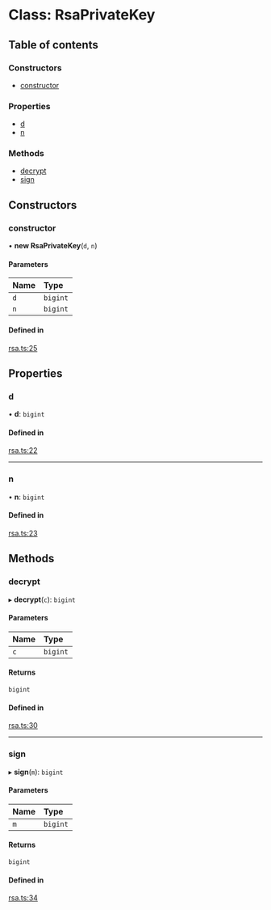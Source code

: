 # Class: RsaPrivateKey

## Table of contents

### Constructors

- [constructor](RsaPrivateKey.md#constructor)

### Properties

- [d](RsaPrivateKey.md#d)
- [n](RsaPrivateKey.md#n)

### Methods

- [decrypt](RsaPrivateKey.md#decrypt)
- [sign](RsaPrivateKey.md#sign)

## Constructors

### constructor

• **new RsaPrivateKey**(`d`, `n`)

#### Parameters

| Name | Type |
| :------ | :------ |
| `d` | `bigint` |
| `n` | `bigint` |

#### Defined in

[rsa.ts:25](https://github.com/miguelangelro/RSA_module/blob/e6ccd76/src/ts/rsa.ts#L25)

## Properties

### d

• **d**: `bigint`

#### Defined in

[rsa.ts:22](https://github.com/miguelangelro/RSA_module/blob/e6ccd76/src/ts/rsa.ts#L22)

___

### n

• **n**: `bigint`

#### Defined in

[rsa.ts:23](https://github.com/miguelangelro/RSA_module/blob/e6ccd76/src/ts/rsa.ts#L23)

## Methods

### decrypt

▸ **decrypt**(`c`): `bigint`

#### Parameters

| Name | Type |
| :------ | :------ |
| `c` | `bigint` |

#### Returns

`bigint`

#### Defined in

[rsa.ts:30](https://github.com/miguelangelro/RSA_module/blob/e6ccd76/src/ts/rsa.ts#L30)

___

### sign

▸ **sign**(`m`): `bigint`

#### Parameters

| Name | Type |
| :------ | :------ |
| `m` | `bigint` |

#### Returns

`bigint`

#### Defined in

[rsa.ts:34](https://github.com/miguelangelro/RSA_module/blob/e6ccd76/src/ts/rsa.ts#L34)
